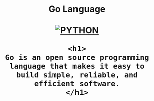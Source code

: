 <h1 align="center">
    <br>
  Go Language
  <br>
  <br>
  <a href="https://github.com/shadibdair/Python/edit/master/README.md"><img src="https://www.bittribes.com/wp-content/uploads/2018/10/go_language-768x432.png" alt="PYTHON"></a>
    
    <h1>
    Go is an open source programming language that makes it easy to build simple, reliable, and efficient software.
    </h1>

</h1>


